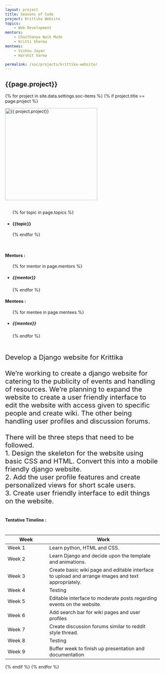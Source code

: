 ```yaml
---
layout: project
title: Seasons of Code
project: Krittika Website
topics:
    - Web Development
mentors:
    - Chaithanya Naik Mude 
    - Kritti Sharma   
mentees:
    - Vishnu Jayan
    - Harshit Varma

permalink: /soc/projects/krittika-website/
---
```


<h2 class="display1 m-3 p-3 text-center">{{page.project}}</h2>

{% for project in site.data.settings.soc-items %}
{% if project.title == page.project %}
<div>
    <img src="{{ site.baseurl }}/{{ project.image }}"  width = "300" height="300" alt="{{ project.project}}" class="border rounded img-soc">
</div>
<div>
    <br>
    <ul>
        {% for topic in page.topics %}
        <li><h4 class="text-primary text-center">{{topic}}</h4></li>
        {% endfor %}
    </ul>
    <br>
    <h4 class="display3  ">Mentors :</h4> 
    <ul>
        {% for mentor in page.mentors %}
        <li><h5 class=" ">{{mentor}}</h5></li>
        {% endfor %}
    </ul>
    <h4 class="display3  ">Mentees :</h4> 
    <ul>
        {% for mentee in page.mentees %}
        <li><h5 class="">{{mentee}}</h5></li>
        {% endfor %}
    </ul>
</div>
<div>
    <p class="display3" style = "font-size:22px;" >
        <br>
        Develop a Django website for Krittika
        <br><br>
        We’re working to create a django website for catering to the publicity of events and handling of resources. We’re planning to expand the website to create a user friendly interface to edit the website with access given to specific people and create wiki. The other being handling user profiles and discussion forums.
        <br><br>
        There will be three steps that need to be followed.
        <br>
        1. Design the skeleton for the website using basic CSS and HTML. Convert this into a mobile friendly django website.
        <br>
        2. Add the user profile features and create personalized views for short scale users.
        <br>
        3. Create user friendly interface to edit things on the website.
    </p>
</div>
<div>
    <h4 class="display3" style="margin:40px 0px 40px 0px;">Tentative Timeline :</h4>
    <table class="table table-striped">
    <thead>
        <tr>
        <th>Week</th>
        <th>Work</th>
        </tr>
    </thead>
    <tbody>
        <tr>
        <td style='width: 120px'>Week 1</td>
      <td>Learn python, HTML and CSS.</td>
    </tr>
    <tr>
      <td>Week 2</td>
      <td>Learn Django and decide upon the template and animations.</td>
    </tr>
    <tr>
      <td>Week 3</td>
      <td>Create basic wiki page and editable interface to upload and arrange images and text appropriately.</td>
    </tr>
    <tr>
      <td>Week 4</td>
      <td>Testing</td>
    </tr>
    <tr>
      <td>Week 5</td>
      <td>Editable interface to moderate posts regarding events on the website.</td>
    </tr>
    <tr>
      <td>Week 6</td>
      <td>Add search bar for wiki pages and user profiles</td>
    </tr>
    <tr>
      <td>Week 7</td>
      <td>Create discussion forums similar to reddit style thread.</td>
    </tr>
    <tr>
      <td>Week 8</td>
      <td>Testing</td>
    </tr>
    <tr>
      <td>Week 9</td>
      <td>Buffer week to finish up presentation and documentation</td>
    </tr>
    </tbody>
    </table>
</div>
{% endif %}
{% endfor %}
